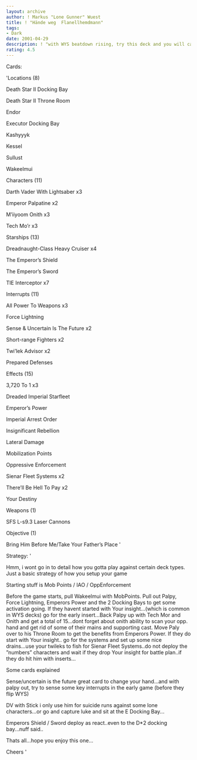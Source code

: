 ```yaml
---
layout: archive
author: ! Markus "Lone Gunner" Wuest
title: ! "Hände weg  Flanellhemdmann"
tags:
- Dark
date: 2001-04-29
description: ! "with WYS beatdown rising, try this deck and you will catch people off guard..."
rating: 4.5
---
```

Cards: 

'Locations (8)

Death Star II Docking Bay 

Death Star II Throne Room 

Endor 

Executor Docking Bay 

Kashyyyk 

Kessel 

Sullust 

Wakeelmui 


Characters (11)

Darth Vader With Lightsaber  x3

Emperor Palpatine  x2

M’iiyoom Onith  x3

Tech Mo’r  x3


Starships (13)

Dreadnaught-Class Heavy Cruiser  x4

The Emperor’s Shield 

The Emperor’s Sword 

TIE Interceptor  x7


Interrupts (11)

All Power To Weapons  x3

Force Lightning 

Sense & Uncertain Is The Future  x2

Short-range Fighters  x2

Twi’lek Advisor  x2

Prepared Defenses


Effects (15)

3,720 To 1  x3

Dreaded Imperial Starfleet 

Emperor’s Power 

Imperial Arrest Order 

Insignificant Rebellion 

Lateral Damage 

Mobilization Points 

Oppressive Enforcement 

Sienar Fleet Systems  x2

There’ll Be Hell To Pay  x2

Your Destiny 


Weapons (1)

SFS L-s9.3 Laser Cannons 


Objective (1)

Bring Him Before Me/Take Your Father’s Place  '

Strategy: '

Hmm, i wont go in to detail how you gotta play against certain deck types. Just a basic strategy of how you setup your game


Starting stuff is Mob Points / IAO / OppEnforcement


Before the game starts, pull Wakeelmui with MobPoints. Pull out Palpy, Force Lightning, Emperors Power and the 2 Docking Bays to get some activation going. If they havent started with Your insight...(which is common in WYS decks) go for the early insert...Back Palpy up with Tech Mor and Onith and get a total of 15...dont forget about onith ability to scan your opp. hand and get rid of some of their mains and supporting cast. Move Paly over to his Throne Room to get the benefits from Emperors Power. If they do start with Your insight.. go for the systems and set up some nice drains...use your twileks to fish for Sienar Fleet Systems..do not deploy the ”numbers” characters and wait if they drop Your insight for battle plan..if they do hit him with inserts...


Some cards explained


Sense/uncertain is the future great card to change your hand...and with palpy out, try to sense some key interrupts in the early game (before they flip WYS)


DV with Stick i only use him for suicide runs against some lone characters...or go and capture luke and sit at the E Docking Bay...


Emperors Shield / Sword deploy as react..even to the D*2 docking bay...nuff said..


Thats all...hope you enjoy this one...


Cheers  '